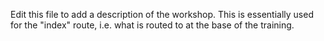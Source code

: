 ---
---

Edit this file to add a description of the workshop. This is essentially used for the "index" route, i.e. what is routed to at the base of the training.

